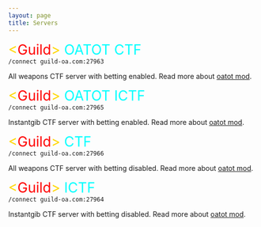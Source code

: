 ```yaml
---
layout: page
title: Servers
---
```


<span style="color:gold; font-size: 2em;">&lt;</span><span style="color:red; font-size: 2em;">Guild</span><span style="color:gold; font-size: 2em;">&gt;</span><span style="color:#00FFFF; font-size: 2em;"> OATOT CTF</span>
<br>`/connect guild-oa.com:27963`<br>

All weapons CTF server with betting enabled. Read more about [oatot mod](/oatot).

<span style="color:gold; font-size: 2em;">&lt;</span><span style="color:red; font-size: 2em;">Guild</span><span style="color:gold; font-size: 2em;">&gt;</span><span style="color:#00FFFF; font-size: 2em;"> OATOT ICTF</span>
<br>`/connect guild-oa.com:27965`<br>

Instantgib CTF server with betting enabled. Read more about [oatot mod](/oatot).

<span style="color:gold; font-size: 2em;">&lt;</span><span style="color:red; font-size: 2em;">Guild</span><span style="color:gold; font-size: 2em;">&gt;</span><span style="color:#00FFFF; font-size: 2em;"> CTF</span>
<br>`/connect guild-oa.com:27966`<br>

All weapons CTF server with betting disabled. Read more about [oatot mod](/oatot).

<span style="color:gold; font-size: 2em;">&lt;</span><span style="color:red; font-size: 2em;">Guild</span><span style="color:gold; font-size: 2em;">&gt;</span><span style="color:#00FFFF; font-size: 2em;"> ICTF</span>
<br>`/connect guild-oa.com:27964`<br>

Instantgib CTF server with betting disabled. Read more about [oatot mod](/oatot).
